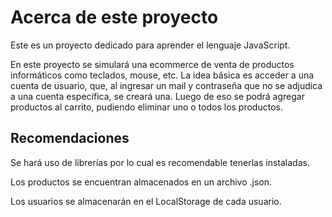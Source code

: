 # Acerca de este proyecto

Este es un proyecto dedicado para aprender el lenguaje JavaScript.

En este proyecto se simulará una ecommerce de venta de productos informáticos como teclados, mouse, etc. La idea básica es acceder a una cuenta de usuario, que, al ingresar un mail y contraseña que no se adjudica a una cuenta específica, se creará una.
Luego de eso se podrá agregar productos al carrito, pudiendo eliminar uno o todos los productos.

## Recomendaciones
Se hará uso de librerías por lo cual es recomendable tenerlas instaladas.

Los productos se encuentran almacenados en un archivo .json.

Los usuarios se almacenarán en el LocalStorage de cada usuario.
